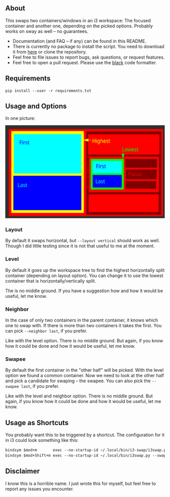 ## About
This swaps two containers/windows in an i3 workspace: The focused container and
another one, depending on the picked options.
Probably works on sway as well – no guarantees.

- Documentation (and FAQ – if any) can be found in this README.
- There is currently no package to install the script.
  You need to download it from [here](
  https://raw.githubusercontent.com/Syphdias/i3-swap/main/i3swap.py)
  or clone the repository.
- Feel free to file issues to report bugs, ask questions,
  or request features.
- Feel free to open a pull request. Please use the [black](
  https://github.com/psf/black) code formatter.


## Requirements
```
pip install --user -r requirements.txt
```


## Usage and Options
In one picture:

![](assets/selection-visualization.png)

### Layout
By default it swaps horizontal, but `--layout vertical` should work as well.
Though I did little testing since it is not that useful to me at the moment.

### Level
By default it goes up the workspace tree to find the highest horizontally
split container (depending on layout option).
You can change it to use the lowest container that is horizontally/vertically
split.

The is no middle ground. If you have a suggestion how and how it would be
useful, let me know.

### Neighbor
In the case of only two containers in the parent container, it knows which one
to swap with. If there is more than two containers it takes the first. You can
pick `--neighbor last`, if you prefer.

Like with the level option. There is no middle ground. But again, if you know
how it could be done and how it would be useful, let me know.

### Swapee
By default the first container in the "other half" will be picked. With the
level option we found a common container. Now we need to look at the other half
and pick a candidate for swaping – the swapee. You can also pick the `--swapee
last`, if you prefer.

Like with the level and neighbor option. There is no middle ground. But again,
if you know how it could be done and how it would be useful, let me know.


## Usage as Shortcuts
You probably want this to be triggered by a shortcut. The configuration for it
in i3 could look something like this:
```i3
bindsym $mod+m       exec --no-startup-id ~/.local/bin/i3-swap/i3swap.py
bindsym $mod+Shift+m exec --no-startup-id ~/.local/bin/i3swap.py --swapee last
```

## Disclaimer
I know this is a horrible name.
I just wrote this for myself, but feel free to report any issues you encounter.
